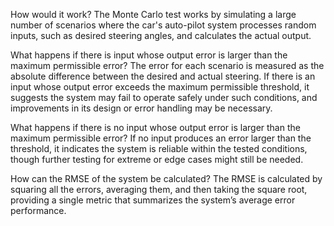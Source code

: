 How would it work?
The Monte Carlo test works by simulating a large number of scenarios where the car's auto-pilot system processes random inputs, such as desired steering angles, and calculates the actual output.

What happens if there is input whose output error is larger than the maximum permissible error?
The error for each scenario is measured as the absolute difference between the desired and actual steering. If there is an input whose output error exceeds the maximum permissible threshold, it suggests the system may fail to operate safely under such conditions, and improvements in its design or error handling may be necessary.

What happens if there is no input whose output error is larger than the maximum permissible error?
If no input produces an error larger than the threshold, it indicates the system is reliable within the tested conditions, though further testing for extreme or edge cases might still be needed.

How can the RMSE of the system be calculated?
The RMSE is calculated by squaring all the errors, averaging them, and then taking the square root, providing a single metric that summarizes the system’s average error performance.
